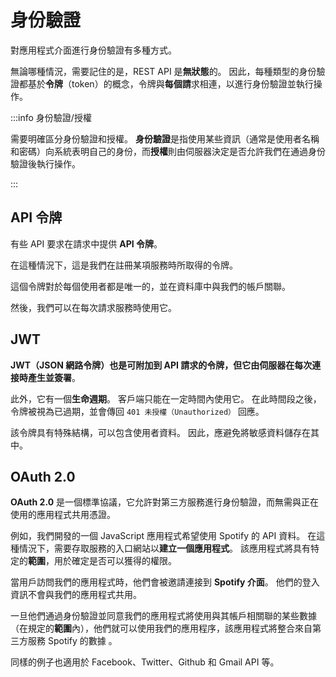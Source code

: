 # 身份驗證

對應用程式介面進行身份驗證有多種方式。

無論哪種情況，需要記住的是，REST API 是**無狀態**的。 因此，每種類型的身份驗證都基於**令牌**（token）的概念，令牌與**每個請**求相連，以進行身份驗證並執行操作。

:::info 身份驗證/授權

需要明確區分身份驗證和授權。 **身份驗證**是指使用某些資訊（通常是使用者名稱和密碼）向系統表明自己的身份，而**授權**則由伺服器決定是否允許我們在通過身份驗證後執行操作。

:::

## API 令牌

有些 API 要求在請求中提供 **API 令牌**。

在這種情況下，這是我們在註冊某項服務時所取得的令牌。

這個令牌對於每個使用者都是唯一的，並在資料庫中與我們的帳戶關聯。

然後，我們可以在每次請求服務時使用它。

## JWT

**JWT（JSON 網路令牌）**也是可附加到 API 請求的令牌，但它**由伺服器在每次連接時產生並簽署**。

此外，它有一個**生命週期**。 客戶端只能在一定時間內使用它。 在此時間段之後，令牌被視為已過期，並會傳回 `401 未授權（Unauthorized）` 回應。

該令牌具有特殊結構，可以包含使用者資料。 因此，應避免將敏感資料儲存在其中。

## OAuth 2.0

**OAuth 2.0** 是一個標準協議，它允許對第三方服務進行身份驗證，而無需與正在使用的應用程式共用憑證。

例如，我們開發的一個 JavaScript 應用程式希望使用 Spotify 的 API 資料。 在這種情況下，需要存取服務的入口網站以**建立一個應用程式**。 該應用程式將具有特定的**範圍**，用於確定是否可以獲得的權限。

當用戶訪問我們的應用程式時，他們會被邀請連接到 **Spotify 介面**。 他們的登入資訊不會與我們的應用程式共用。

一旦他們通過身份驗證並同意我們的應用程式將使用與其帳戶相關聯的某些數據（在規定的**範圍**內），他們就可以使用我們的應用程序，該應用程式將整合來自第三方服務 Spotify 的數據 。

同樣的例子也適用於 Facebook、Twitter、Github 和 Gmail API 等。
